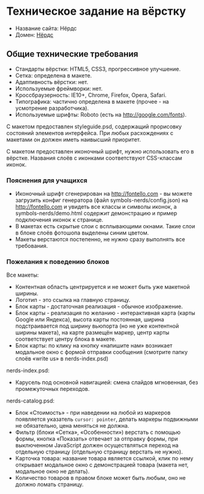 # Техническое задание на вёрстку

* Название сайта: Нёрдс
* Домен: [Нёрдс](https://github.com/ndgo/nerds)

## Общие технические требования

* Стандарты вёрстки: HTML5, CSS3, прогрессивное улучшение.
* Сетка: определена в макете.
* Адаптивность вёрстки: нет.
* Используемые фреймворки: нет.
* Кроссбраузерность: IE10+, Chrome, Firefox, Opera, Safari.
* Типографика: частично определена в макете (прочее - на усмотрение разработчика).
* Используемые шрифты: Roboto (есть на http://google.com/fonts).

С макетом предоставлен styleguide.psd, содержащий прорисовку состояний элементов интерфейса. При любых расхождениях с макетами он должен иметь наивысший приоритет.

С макетом предоставлен иконочный шрифт, нужно использовать его в вёрстке. Названия слоёв с иконками соответствуют CSS-классам иконок.

### Пояснения для учащихся

* Иконочный шрифт сгенерирован на http://fontello.com - вы можете загрузить конфиг генератора (файл symbols-nerds/config.json) на http://fontello.com и увидеть все классы и символы иконок, а symbols-nerds/demo.html содержит демонстрацию и пример подключения иконок к странице.
* В макетах есть скрытые слои с всплывающими окнами. Такие слои в блоке слоёв фотошопа выделены синим цветом.
* Макеты верстаются постепенно, не нужно сразу выполнять все требования.

### Пожелания к поведению блоков

Все макеты:

* Контентная область центрируется и не может быть уже макетной ширины.
* Логотип - это ссылка на главную страницу.
* Блок карты - достаточная реализация - обычное изображение.
* Блок карты - реализация по желанию - интерактивная карта (карты Google или Яндекса), высота карты постоянная, ширина подстраивается под ширину вьюпорта (но не уже контентной ширины макета), на карте размещён маркер, центр карты соответствует центру блока в макете.
* Блок карты: по клику на кнопку «напишите нам» возникает модальное окно с формой отправки сообщения (смотрите папку слоёв «write us» в nerds-index.psd)

nerds-index.psd:

* Карусель под основной навигацией: смена слайдов мгновенная, без промежуточных переходов.

nerds-catalog.psd:

* Блок «Стоимость» - при наведении на любой из маркеров появляется указатель `cursor: pointer`, делать маркеры подвижными не обязательно, цена меняться не должна.
* Фильтр (блоки «Сетка», «Особенности») верстать с помощью формы, кнопка «Показать» отвечает за отправку формы, при выключенном JavaScript должен осуществляться переход на отдельную страницу (отдельную страницу верстать не нужно).
* Карточка товара: название товара является ссылкой, клик по нему открывает модальное окно с демонстрацией товара (макета нет, модальное окно не делать).
* Количество товаров в правом блоке может быть любым, оно не должно ломать страницу.

